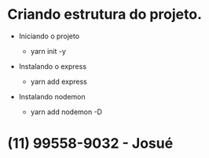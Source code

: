 # Criando estrutura do projeto.

* Iniciando o projeto
    - yarn init -y

* Instalando o express
    - yarn add express

* Instalando nodemon
    - yarn add nodemon -D


# (11) 99558-9032 - Josué
